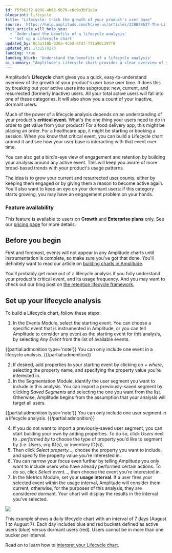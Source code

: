```yaml
---
id: f5fb62f2-9096-4b63-9b79-c6c9a3bf1e2a
blueprint: lifecycle
title: "Lifecycle: track the growth of your product's user base"
source: 'https://help.amplitude.com/hc/en-us/articles/228838627-The-Lifecycle-chart-track-the-growth-of-your-product-s-user-base'
this_article_will_help_you:
  - 'Understand the benefits of a lifecycle analysis'
  - 'Set up a Lifecycle chart'
updated_by: 0c3a318b-936a-4cbd-8fdf-771a90c297f0
updated_at: 1732570270
landing: true
landing_blurb: 'Understand the benefits of a lifecycle analysis'
ai_summary: "Amplitude's Lifecycle chart provides a clear overview of your product's user growth by categorizing them as new, current, or resurrected users. Understanding your product's critical event is key to analyzing user engagement. You can track engagement and retention trends, focusing on keeping users engaged or reactivating dormant ones. This feature is available on Growth and Enterprise plans. To set up a Lifecycle chart, select a starting event, segment users, and set a usage interval. Analyze the data to improve user engagement and retention."
---
```

Amplitude's **Lifecycle** chart gives you a quick, easy-to-understand overview of the growth of your product's user base over time. It does this by breaking out your active users into subgroups: new, current, and resurrected (formerly inactive) users. All your total active users will fall into one of these categories. It will also show you a count of your inactive, dormant users.

Much of the power of a lifecycle analysis depends on an understanding of your product's **critical event.** What's the one thing your users need to do in order to get value from your product? For a food delivery app, this might be placing an order. For a healthcare app, it might be starting or booking a session. When you know that critical event, you can build a Lifecycle chart around it and see how your user base is interacting with that event over time.

You can also get a bird's-eye view of engagement and retention by building your analysis around any active event. This will keep you aware of more broad-based trends with your product's usage patterns.

The idea is to grow your current and resurrected user counts, either by keeping them engaged or by giving them a reason to become active again. You'll also want to keep an eye on your dormant users: if this category starts growing, you may have an engagement problem on your hands.

### Feature availability

This feature is available to users on **Growth** and **Enterprise plans** only. See our [pricing page](https://amplitude.com/pricing) for more details.

## Before you begin

First and foremost, events will not appear in any Amplitude charts until instrumentation is complete, so make sure you've got that done. You'll definitely want to read our article on [building charts in Amplitude](/docs/get-started/helpful-definitions).

You'll probably get more out of a lifecycle analysis if you fully understand your product's critical event, and its usage frequency. And you may want to check out our blog post on [the retention lifecycle framework.](https://amplitude.com/blog/2016/11/02/retention-lifecycle-framework)

## Set up your lifecycle analysis

To build a Lifecycle chart, follow these steps:

1. In the Events Module, select the starting event. You can choose a specific event that is instrumented in Amplitude, or you can tell Amplitude to consider any event as the starting event for this analysis, by selecting *Any Event* from the list of available events.  
  
  {{partial:admonition type='note'}}
  You can only include one event in a lifecycle analysis.
  {{/partial:admonition}}

2. If desired, add properties to your starting event by clicking on *+ where*, selecting the property name, and specifying the property value you’re interested in.
3. In the Segmentation Module, identify the user segment you want to include in this analysis. You can import a previously-saved segment by clicking *Saved Segments* and selecting the one you want from the list. Otherwise, Amplitude begins from the assumption that your analysis will target all users.  
  
  {{partial:admonition type='note'}}
  You can only include one user segment in a lifecycle analysis.
  {{/partial:admonition}}
  
4. If you do not want to import a previously-saved user segment, you can start building your own by adding properties. To do so, click *Users* next to *..performed by* to choose the type of property you'd like to segment by (i.e. Users, org ID(s), or inventory ID(s)).
5. Then click *Select property...*, choose the property you want to include, and specify the property value you’re interested in.
6. You can narrow your focus even further by telling Amplitude you only want to include users who have already performed certain actions. To do so, click *Select event...*, then choose the event you’re interested in.
7. In the Metrics Module, set your **usage interval**. If a user fires your selected event within the usage interval, Amplitude will consider them current; otherwise, for the purposes of this analysis, they are considered dormant. Your chart will display the results in the interval you've selected.

![](statamic://asset::help_center_conversions::lifecycle/lifecycle-1.png)

This example shows a daily lifecycle chart with an interval of 7 days (August 1 to August 7). Each day includes blue and red buckets defined as active users (blue) versus dormant users (red). Users cannot be in more than one bucker per interval. 

Read on to learn how to [interpret your Lifecycle chart](/docs/analytics/charts/lifecycle/lifecycle-interpret).